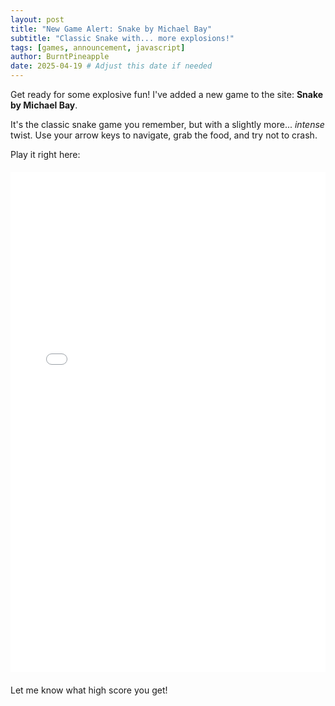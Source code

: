 ```yaml
---
layout: post
title: "New Game Alert: Snake by Michael Bay"
subtitle: "Classic Snake with... more explosions!"
tags: [games, announcement, javascript]
author: BurntPineapple
date: 2025-04-19 # Adjust this date if needed
---
```


Get ready for some explosive fun! I've added a new game to the site: **Snake by Michael Bay**.

It's the classic snake game you remember, but with a slightly more... *intense* twist. Use your arrow keys to navigate, grab the food, and try not to crash.

Play it right here:

<div style="text-align: center; margin: 20px 0;">
  <iframe 
    src="/assets/games/snake-by-michael-bay/index.html" 
    style="border: none; width: 100%; max-width: 100%; min-height: 800px;" 
    title="Snake by Michael Bay Game">
    Your browser does not support iframes. You can play the game directly <a href="/assets/games/snake-by-michael-bay/index.html">here</a>.
  </iframe>
</div>

Let me know what high score you get!